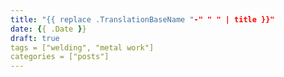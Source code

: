 ```yaml
---
title: "{{ replace .TranslationBaseName "-" " " | title }}"
date: {{ .Date }}
draft: true
tags = ["welding", "metal work"]
categories = ["posts"]
---
```



